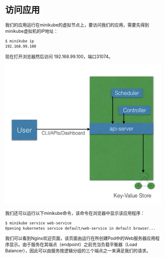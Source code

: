 # 访问应用

我们的应用运行在minikube的虚拟节点上，要访问我们的应用，需要先得到minikube虚拟机的IP地址：

```bash
$ minikube ip
192.168.99.100
```

现在打开浏览器然后访问 192.168.99.100，端口31074。

![&#x901A;&#x8FC7;&#x6D4F;&#x89C8;&#x5668;&#x8BBF;&#x95EE;&#x5E94;&#x7528;](../../.gitbook/assets/image%20%284%29.png)

我们还可以运行以下minikube命令，该命令在浏览器中显示该应用程序：

```bash
$ minikube service web-service
Opening kubernetes service default/web-service in default browser...
```

我们可以看到Nginx欢迎页面，该页面由运行在所创建Pod中的Web服务器应用程序显示。由于服务在其端点（endpoint）之前充当负载平衡器（Load Balancer），因此可以由服务按逻辑分组的三个端点之一来满足我们的请求。

